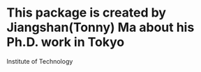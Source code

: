 # This package is created by Jiangshan(Tonny) Ma about his Ph.D. work in Tokyo
Institute of Technology

